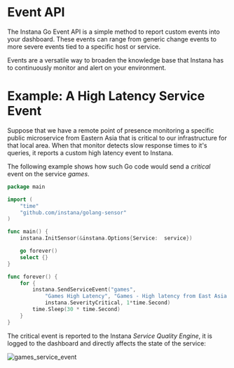 # Event API

The Instana Go Event API is a simple method to report custom events into your dashboard.  These events can range from generic change events to more severe events tied to a specific host or service.

Events are a versatile way to broaden the knowledge base that Instana has to continuously monitor and alert on your environment.

# Example: A High Latency Service Event

Suppose that we have a remote point of presence monitoring a specific public microservice from Eastern Asia that is critical to our infrastructure for that local area.  When that monitor detects slow response times to it's queries, it reports a custom high latency event to Instana.

The following example shows how such Go code would send a _critical_ event on the service _games_.

```Go
package main

import (
	"time"
	"github.com/instana/golang-sensor"
)

func main() {
	instana.InitSensor(&instana.Options{Service:  service})

	go forever()
	select {}
}

func forever() {
	for {
		instana.SendServiceEvent("games",
			"Games High Latency", "Games - High latency from East Asia POP.",
			instana.SeverityCritical, 1*time.Second)
		time.Sleep(30 * time.Second)
	}
}
```

The critical event is reported to the Instana _Service Quality Engine_, it is logged to the dashboard and directly affects the state of the service:

![games_service_event](https://disznc.s3.amazonaws.com/Instana-Event-API-Service-Event-games-2017-07-18.png)
